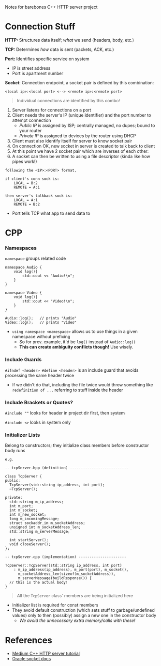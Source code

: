 Notes for barebones C++ HTTP server project

# Connection Stuff

**HTTP:** Structures data itself; *what* we send (headers, body, etc.)

**TCP:** Determines *how* data is sent (packets, ACK, etc.)

**Port:** Identifies specific service on system
- IP is street address
- Port is apartment number

**Socket**: Connection endpoint, a socket pair is defined by this combination:
```
<local ip>:<local port> <--> <remote ip>:<remote port>
```
> Individual connections are identified by this combo!
1. Server listens for connections on a port
2. Client needs the server's IP (unique identifier) and the port number to attempt connection
    - *Public IP* is assigned by ISP; centrally managed, no dupes; bound to your router
    - *Private IP* is assigned to devices by the router using DHCP
3. Client must also identify itself for server to know socket pair 
4. On connection OK, new socket in server is created to talk back to client
5. At this point we have 2 socket pair which are inverses of each other:
6. A socket can then be written to using a file descriptor (kinda like how pipes work!)
```
following the <IP>:<PORT> format,

if client's conn sock is:
    LOCAL = B:2
    REMOTE = A:1

then server's talkback sock is:
    LOCAL = A:1
    REMOTE = B:2
```
- Port tells TCP what app to send data to

# CPP

### Namespaces

`namespace` groups related code
```
namespace Audio {
    void log(){
        std::cout << "Audio!\n";
    }
}

namespace Video {
    void log(){
        std::cout << "Video!\n";
    }
}

Audio::log();   // prints "Audio"
Video::log();   // prints "Video"
```
- `using namespace <namespace>` allows us to use things in a given namespace without prefixing
    - So for prev. example, it'd be `log()` instead of `Audio::log()`
    - **This can create ambiguity conflicts though!** Use wisely.

### Include Guards

`#ifndef <header> #define <header>` is an include guard that avoids processing the same header twice 
- If we didn't do that, including the file twice would throw something like `redefinition of ...` referring to stuff inside the header

### Include Brackets or Quotes?

`#include ""` looks for header in project dir first, then system

`#include <>` looks in system only 

### Initializer Lists

Belong to constructors; they initialize class members before constructor body runs
```
e.g.

-- tcpServer.hpp (definition) ---------------------------

class TcpServer {
public:
  TcpServer(std::string ip_address, int port);
  ~TcpServer();

private:
  std::string m_ip_address;
  int m_port;
  int m_socket;
  int m_new_socket;
  long m_incomingMessage;
  struct sockaddr_in m_socketAddress;
  unsigned int m_socketAddress_len;
  std::string m_serverMessage;

  int startServer();
  void closeServer();
};

-- tcpServer.cpp (implementation) ----------------------

TcpServer::TcpServer(std::string ip_address, int port)
    : m_ip_address(ip_address), m_port(port), m_socket(),
      m_socketAddress_len(sizeof(m_socketAddress)),
      m_serverMessage(buildResponse()) {
  // this is the actual body!
}
```
> All the `TcpServer` class' members are being initialized here
- Initializer list is required for const members
- They avoid default construction (which sets stuff to garbage/undefined values) only to then (possibly) assign a new one in the constructor body
    - *We avoid the unnecessary extra memory/calls with these!*

# References

- [Medium C++ HTTP server tutorial](https://osasazamegbe.medium.com/showing-building-an-http-server-from-scratch-in-c-2da7c0db6cb7)
- [Oracle socket docs](https://docs.oracle.com/javase/tutorial/networking/sockets/definition.html)
